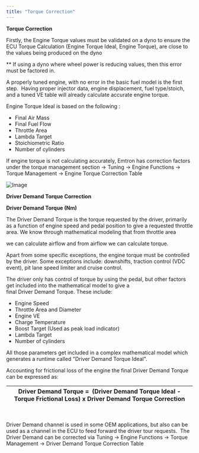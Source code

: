 ```yaml
---
title: "Torque Correction"
---
```


**Torque Correction**


Firstly, the Engine Torque values must be validated on a dyno to ensure the ECU Torque Calculation (Engine Torque Ideal, Engine Torque), are close to the values being produced on the dyno

\*\* If using a dyno where wheel power is reducing values, then this error must be factored in. &nbsp;


A properly tuned engine, with no error in the basic fuel model is the first step.&nbsp; Having proper injector data, engine displacement, fuel type/stoich, and a tuned VE table will already calculate accurate engine torque. &nbsp;



Engine Torque Ideal is based on the following :


* Final Air Mass&nbsp;
* Final Fuel Flow&nbsp;
* Throttle Area
* Lambda Target
* Stoichiometric Ratio
* Number of cylinders


If engine torque is not calculating accurately, Emtron has correction factors under the torque management section -\> Tuning -\> Engine Functions -\> Torque Management -\> Engine Torque Correction Table

![Image](</lib/NewItem799.png>)


**Driver Demand Torque Correction**



**Driver Demand Torque (Nm)**


The Driver Demand Torque is the torque requested by the driver, primarily as a function of engine speed and pedal position to give a requested throttle area. We know through mathematical modeling that from throttle area

we can calculate airflow and from airflow we can calculate torque.


Apart from some specific exceptions, the engine torque must be controlled by the driver. Some exceptions include: downshifts, traction control (VDC event), pit lane speed limiter and cruise control.


The driver only has control of torque by using the pedal, but other factors get included into the mathematical model to give a final Driver Demand Torque. These include:


* Engine Speed
* Throttle Area and Diameter
* Engine VE
* Charge Temperature
* Boost Target (Used as peak load indicator)
* Lambda Target
* Number of cylinders


All those parameters get included in a complex mathematical model which generates a runtime called "Driver Demand Torque Ideal".


Accounting for frictional loss of the engine the final Driver Demand Torque can be expressed as:



| **Driver Demand Torque =  (Driver Demand Torque Ideal - Torque Frictional Loss) x Driver Demand Torque Correction** |
| ------------------------------------------------------------------------------------------------------------------- |


 


Driver Demand channel is used in some OEM applications, but also can be used as a channel in the ECU to feed forward the driver tour requests.&nbsp; The Driver Demand can be corrected via Tuning -\> Engine Functions -\> Torque Management -\> Driver Demand Torque Correction Table

